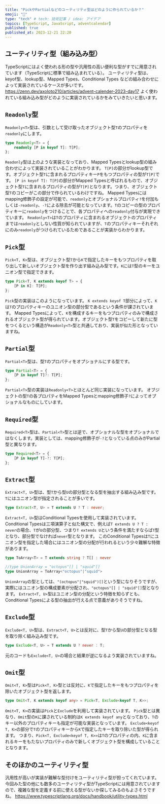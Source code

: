 ```yaml
---
title: "PickやPartialなどのユーティリティ型はどのように作られているか？"
emoji: "🎄"
type: "tech" # tech: 技術記事 / idea: アイデア
topics: [TypeScript, JavaScript, adventcalendar]
published: true
published_at: 2023-12-21 22:20
---
```

## ユーティリティ型（組み込み型）
TypeScriptにはよく使われる形の型や汎用性の高い便利な型がすでに用意されています（TypeScriptに標準で組み込まれている）。
ユーティリティ型は、keyof型、lookup型、Mapped Types、Conditional Types などの組み合わせによって実装されているケースが多いです。
https://zenn.dev/axoloto210/articles/advent-calender-2023-day17
よく使われている組み込み型がどのように実装されているかをみていきたいと思います。

## `Readonly`型
`Readonly<T>`型は、引数として受け取ったオブジェクト型`T`のプロパティを`readonly`にします。
```ts
type Readonly<T> = {
    readonly [P in keyof T]: T[P];
};
```
`Readonly`型は上のような実装となっており、Mapped Typesとlookup型の組み合わせによって実装されていることがわかります。
`T[P]`の部分がlookup型です。オブジェクト型`T`に含まれるプロパティキー`P`をもつプロパティの型が`T[P]`です。
`[P in keyof T]: T[P]`の部分がMapped Typesと呼ばれるもので、オブジェクト型`T`に含まれるプロパティの型が`T[P]`となります。つまり、オブジェクト型`T`のコピーがこの部分で作られているわけですね。
Mapped Typesにはmapping修飾子の設定が可能で、`readonly`とオプショナルプロパティ`?`を付加もしくは`-readonly`、`-?`による除去が可能となっています。`T`のコピーの型のプロパティキーに`readonly`をつけることで、各プロパティへの`readonly`付与が実現できています。
`Readonly<T>`は`T`のプロパティに含まれるオブジェクトのプロパティまでは`readonly`としない性質が知られていますが、`T`のプロパティキーそれぞれにのみ`readonly`がつけられているためであることが実装からわかります。

## `Pick`型
`Pick<T, K>`型は、オブジェクト型`T`から`K`で指定したキーをもつプロパティを取り出して新しいオブジェクト型を作り出す組み込み型です。`K`には`T`型のキーをユニオン型で指定できます。
```ts
type Pick<T, K extends keyof T> = {
    [P in K]: T[P];
};
```
`Pick`型の実装はこのようになっています。
`K extends keyof T`部分によって、`K`は`T`のプロパティキーのユニオン型の部分型であるという条件が課されています。
Mapped Typesによって、`K`を構成するキーをもつプロパティのみで構成されるオブジェクト型が得られています。オブジェクト型`T`をコピーして新たに型をつくるという構造が`Readonly<T>`型と共通しており、実装が似た形となっていますね。

## `Partial`型
`Partial<T>`型は、型`T`のプロパティをオプショナルにする型です。
```ts
type Partial<T> = {
    [P in keyof T]?: T[P];
};
```
`Partial<T>`型の実装は`Readonly<T>`とほとんど同じ実装になっています。
オブジェクトの型`T`の各プロパティをMapped Typesとmapping修飾子`?`によってオプショナルなものにしています。

## `Required`型
`Required<T>`型は、`Partial<T>`型とは逆で、オプショナルな型をオプショナルではなくします。実装としては、mapping修飾子が`-?`となっている点のみがPartial型と異なります。
```ts
type Required<T> = {
    [P in keyof T]-?: T[P];
};
```
## `Extract`型
`Extract<T, U>`型は、型`T`から型`U`の部分型となる型を抽出する組み込み型です。`T`にはユニオン型が指定されることが多いです。
```ts
type Extract<T, U> = T extends U ? T : never;
```
`Extract<T, U>`型はConditional Typesを使用して実装されています。
Conditional Typesは三項演算子と似た構文で、例えば`T extends U ? T : never`の場合、`T`が`U`の部分型、つまり`T extends U`という条件を満たすならば`T`型となり、部分型でなければ`never`型となります。
このConditional Typesは`T`にユニオン型を指定した場合にはユニオン型の分配が行われるという少々難解な特徴があります。
```ts
type ToArray<T> = T extends string ? T[] : never

//type UnionArray = "octopus"[] | "squid"[]
type UnionArray = ToArray<"octopus"|"squid"> 
```
`UnionArray`の型としては、`"(octopus"|"squid")[]`という型になりそうですが、実際にはユニオン型の構成要素が分配され、`"octopus"[] | "squid"[]`型となります。
`Extract<T, U>`型はユニオン型の分配という特徴を知らずとも、Conditional Typesによる型の抽出が行える点で意義がありそうですね。

## `Exclude`型
`Exclude<T, U>`型は、`Extract<T, U>`とは反対に、型`T`から型`U`の部分型となる型を取り除く組み込み型です。
```ts
type Exclude<T, U> = T extends U ? never : T;
```
元のコードも`Exclude<T, U>`の場合と結果が逆になるよう実装されていますね。

## `Omit`型
`Omit<T, K>`型は`Pick<T, K>`型とは反対に、`K`で指定したキーをもつプロパティを除いたオブジェクト型を返します。
```ts
type Omit<T, K extends keyof any> = Pick<T, Exclude<keyof T, K>>;
```
`Omit<T, K>`の実装は`Pick`と`Exclude`を利用して実装されています。
`Pick`型とは異なり、`Omit`型の`K`に課されている制約は`K extends keyof any`となっており、`T`のキー以外のプロパティキーも指定が可能な実装となっています。
`Exclude<keyof T, K>`の部分で`T`のプロパティキーから`K`で指定したキーを取り除いた型が得られます。
つまり、`Pick<T, Exclude<keyof T, K>>`は`T`のプロパティの内、`K`に含まれるキーをもたないプロパティのみで新しくオブジェクト型を構成していることとなります。
## そのほかのユーティリティ型
汎用性が高いが実装が難解な型付けをユーティリティ型が担ってくれています。
今回みた型の他にも数多のユーティリティ型がTypeScriptには用意されていますので、複雑な型を定義する前に使える型がないか探してみるのもよさそうですね。
https://www.typescriptlang.org/docs/handbook/utility-types.html